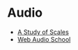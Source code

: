 # Audio

* [A Study of Scales][1]
* [Web Audio School][2]

[1]: https://ianring.com/musictheory/scales/
[2]: https://github.com/mmckegg/web-audio-school
